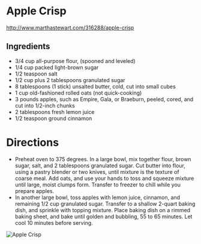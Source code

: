 # Apple Crisp
http://www.marthastewart.com/316288/apple-crisp

## Ingredients
* 3/4 cup all-purpose flour, (spooned and leveled)
* 1/4 cup packed light-brown sugar
* 1/2 teaspoon salt
* 1/2 cup plus 2 tablespoons granulated sugar
* 8 tablespoons (1 stick) unsalted butter, cold, cut into small cubes
* 1 cup old-fashioned rolled oats (not quick-cooking)
* 3 pounds apples, such as Empire, Gala, or Braeburn, peeled, cored, and cut into 1/2-inch chunks
* 2 tablespoons fresh lemon juice
* 1/2 teaspoon ground cinnamon

# Directions
* Preheat oven to 375 degrees. In a large bowl, mix together flour, brown sugar, salt, and 2 tablespoons granulated sugar. Cut butter into flour, using a pastry blender or two knives, until mixture is the texture of coarse meal. Add oats, and use your hands to toss and squeeze mixture until large, moist clumps form. Transfer to freezer to chill while you prepare apples.
* In another large bowl, toss apples with lemon juice, cinnamon, and remaining 1/2 cup granulated sugar. Transfer to a shallow 2-quart baking dish, and sprinkle with topping mixture. Place baking dish on a rimmed baking sheet, and bake until golden and bubbling, 55 to 65 minutes. Let cool 10 minutes before serving.


![Apple Crisp](http://i.imgur.com/vWCBd5j.jpg)
